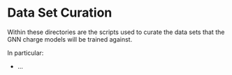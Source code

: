 # Data Set Curation

Within these directories are the scripts used to curate the data sets that the GNN charge models will be trained 
against.

In particular:

* ...
